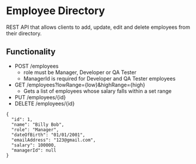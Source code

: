 # Employee Directory

REST API that allows clients to add, update, edit and delete employees from their directory.

## Functionality

- POST /employees
    - role must be Manager, Developer or QA Tester
    - ManagerId is required for Developer and QA Tester employees
- GET /employees?lowRange={low}&highRange={high}
    - Gets a list of employees whose salary falls within a set range
- PUT /employees/{id}
- DELETE /employees/{id}

```
{
  "id": 1,
  "name": "Billy Bob",
  "role": "Manager",
  "dateOfBirth": "01/01/2001",
  "emailAddress": "123@gmail.com",
  "salary": 100000,
  "managerId": null
}
```